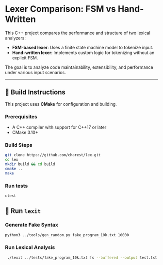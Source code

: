 # Lexer Comparison: FSM vs Hand-Written

This C++ project compares the performance and structure of two lexical analyzers:

- **FSM-based lexer**: Uses a finite state machine model to tokenize input.
- **Hand-written lexer**: Implements custom logic for tokenizing without an explicit FSM.

The goal is to analyze code maintainability, extensibility, and performance under various input scenarios.

---

## 🔧 Build Instructions

This project uses **CMake** for configuration and building.

### Prerequisites

- A C++ compiler with support for C++17 or later
- CMake 3.10+

### Build Steps

```bash
git clone https://github.com/charest/lex.git
cd lex
mkdir build && cd build
cmake ..
make
```

### Run tests
```bash
ctest
```

## 🏃 Run ```lexit```

### Generate Fake Syntax
```bash
python3 ../tools/gen_random.py fake_program_10k.txt 10000
```

### Run Lexical Analysis
```bash
 ./lexit ../tests/fake_program_10k.txt fs --buffered --output test.txt
```
